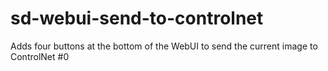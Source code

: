# sd-webui-send-to-controlnet
Adds four buttons at the bottom of the WebUI to send the current image to ControlNet #0
